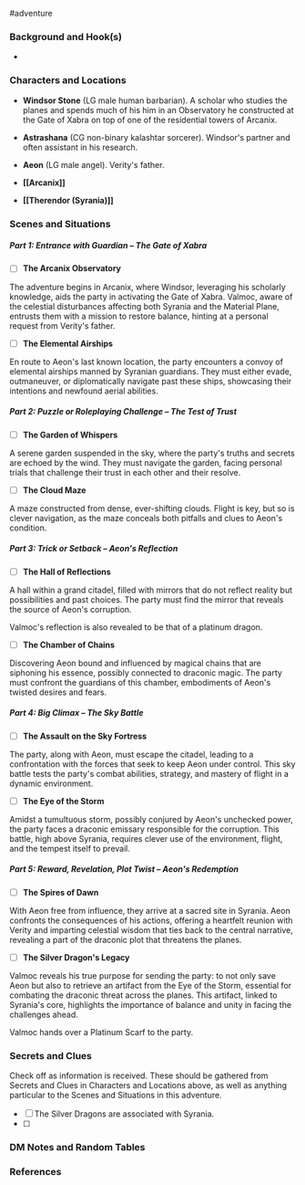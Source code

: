  #adventure 

### Background and Hook(s)

* 

### Characters and Locations

* **Windsor Stone** (LG male human barbarian). A scholar who studies the planes and spends much of his him in an Observatory he constructed at the Gate of Xabra on top of one of the residential towers of Arcanix.
* **Astrashana** (CG non-binary kalashtar sorcerer). Windsor's partner and often assistant in his research.
* **Aeon** (LG male angel). Verity's father.

* **[[Arcanix]]**
* **[[Therendor (Syrania)]]**

### Scenes and Situations

##### Part 1: Entrance with Guardian – The Gate of Xabra

 - [ ]  **The Arcanix Observatory**

The adventure begins in Arcanix, where Windsor, leveraging his scholarly knowledge, aids the party in activating the Gate of Xabra. Valmoc, aware of the celestial disturbances affecting both Syrania and the Material Plane, entrusts them with a mission to restore balance, hinting at a personal request from Verity's father.

 - [ ]  **The Elemental Airships**

En route to Aeon's last known location, the party encounters a convoy of elemental airships manned by Syranian guardians. They must either evade, outmaneuver, or diplomatically navigate past these ships, showcasing their intentions and newfound aerial abilities.

##### Part 2: Puzzle or Roleplaying Challenge – The Test of Trust

 - [ ]  **The Garden of Whispers**

A serene garden suspended in the sky, where the party's truths and secrets are echoed by the wind. They must navigate the garden, facing personal trials that challenge their trust in each other and their resolve.

 - [ ]  **The Cloud Maze**

A maze constructed from dense, ever-shifting clouds. Flight is key, but so is clever navigation, as the maze conceals both pitfalls and clues to Aeon's condition.

##### Part 3: Trick or Setback – Aeon's Reflection

 - [ ]  **The Hall of Reflections**

A hall within a grand citadel, filled with mirrors that do not reflect reality but possibilities and past choices. The party must find the mirror that reveals the source of Aeon's corruption.

Valmoc's reflection is also revealed to be that of a platinum dragon.

 - [ ]  **The Chamber of Chains**

Discovering Aeon bound and influenced by magical chains that are siphoning his essence, possibly connected to draconic magic. The party must confront the guardians of this chamber, embodiments of Aeon's twisted desires and fears.

##### Part 4: Big Climax – The Sky Battle

 - [ ]  **The Assault on the Sky Fortress**

The party, along with Aeon, must escape the citadel, leading to a confrontation with the forces that seek to keep Aeon under control. This sky battle tests the party's combat abilities, strategy, and mastery of flight in a dynamic environment.

 - [ ]  **The Eye of the Storm**

Amidst a tumultuous storm, possibly conjured by Aeon's unchecked power, the party faces a draconic emissary responsible for the corruption. This battle, high above Syrania, requires clever use of the environment, flight, and the tempest itself to prevail.

##### Part 5: Reward, Revelation, Plot Twist – Aeon's Redemption

 - [ ]  **The Spires of Dawn**

With Aeon free from influence, they arrive at a sacred site in Syrania. Aeon confronts the consequences of his actions, offering a heartfelt reunion with Verity and imparting celestial wisdom that ties back to the central narrative, revealing a part of the draconic plot that threatens the planes.

 - [ ]  **The Silver Dragon's Legacy**

Valmoc reveals his true purpose for sending the party: to not only save Aeon but also to retrieve an artifact from the Eye of the Storm, essential for combating the draconic threat across the planes. This artifact, linked to Syrania's core, highlights the importance of balance and unity in facing the challenges ahead.

Valmoc hands over a Platinum Scarf to the party.

### Secrets and Clues
Check off as information is received. These should be gathered from Secrets and Clues in Characters and Locations above, as well as anything particular to the Scenes and Situations in this adventure.

 - [ ]  The Silver Dragons are associated with Syrania.
 - [ ]  

### DM Notes and Random Tables



### References

